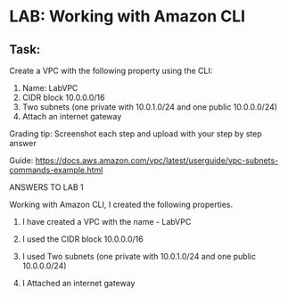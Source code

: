# LAB: Working with Amazon CLI

## Task:

Create a VPC with the following property using the CLI:

1.  Name: LabVPC
2.  CIDR block 10.0.0.0/16
3.  Two subnets (one private with 10.0.1.0/24 and one public  10.0.0.0/24)
4.   Attach an internet gateway


Grading tip:  Screenshot each step and upload with your step by step answer


Guide:
https://docs.aws.amazon.com/vpc/latest/userguide/vpc-subnets-commands-example.html


ANSWERS TO LAB 1

Working with Amazon CLI, I created the following properties. 

1. I have created a VPC with the name - LabVPC

2. I used the CIDR block 10.0.0.0/16

3. I used Two subnets (one private with 10.0.1.0/24 and one public  10.0.0.0/24)

4. I Attached an internet gateway
